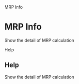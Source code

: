 
MRP Info
# MRP Info


Show the detail of MRP calculation

Help
## Help

Show the detail of MRP calculation
